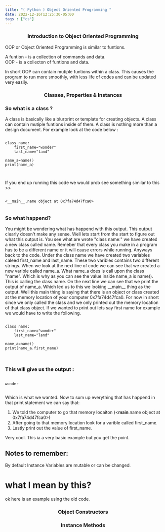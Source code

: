 ```yaml
---
title: "( Python ) Object Oriented Programming "
date: 2022-12-16T12:25:30-05:00
tags : ["cs"]
---
```


<!-- <details>
<summary>Vocabulary</summary>

```
print - outputs

```
</details> -->

<!-- # 	 <center>Intro to Programming ( Python) Notes </center> -->
### <center>Introduction to Object Oriented Programming</center>

OOP or Object Oriented Programming is similar to funtions. 

A funtion - is a collection of commands and data. <br>
OOP -  is a collecton of funtions and data. 

In short OOP can contain mutiple funtions within a class. This causes the program to run more smoothly, with less life of codes and can be updated very easily.


### <center>Classes, Properties & Instances</center>

###  So what is a class ? 

<p>A class is basically like a blurprint or template for creating objects. A class can contain mutiple funtions inside of them. A class is nothing more than a design document. For example look at the code below :  </p>

<pre><code>
class name:
    first_name="wonder"
    last_name="land"

name_a=name()
print(name_a)


</code></pre>

<p>If you end up running this code we would prob see something similar to this >> </p>

<pre><code>
<__main__.name object at 0x7fa74d47fca0>

</code></pre>

###  So what happend?

<p>You might be wondering what has happend with this output. This output clearly doesn't make any sense. Well lets start from the start to figure out what this output is. You see what are wrote "class name:" we have created a new class called name. Remeber that  every class you make in a program has to be a different name or it will cause errors while running. Anyways back to the code. Under the class name we have created two variables caleed first_name and last_name. These two varibles contains two different strings. When we look at the next line of code we can see that we created a new varible called name_a. What name_a does is call upon the class "name". Which is why as you can see the value inside name_a is name(). This is calling the class name. On the next line we can see that we print the output of name_a. Which led us to this we looking __main__ thing as the output. Well this main thing is saying that there is an object or class created at the memory location of your computer 0x7fa74d47fca0. For now in short since we only called the class and we only printed out the memory location of that class object. If we wanted to print out lets say first name for example we would have to write the following. </p>


<pre><code>
class name:
    first_name="wonder"
    last_name="land"

name_a=name()
print(name_a.first_name)


</code></pre>

### This will give us the output : 

<pre><code>
wonder

</code></pre>

<p>Which is what we wanted. Now to sum up everything that has happend in that print statement we can say that: </p>

1. We told the computer to go that memory locaiton (<__main__.name object at 0x7fa74d47fca0>)
2. After going to that memory location look for a varible called first_name.
3. Lastly print out the value of first_name.

<p>Very cool. This ia a very basic example but you get the point. </p>


## Notes to remember: 
By default Instance Variables are  mutable or can be changed. 

# what I mean by this?
<p> ok here is an example using the old code.</p>



### <center>Object Constructors</center>


### <center>Instance Methods</center>

